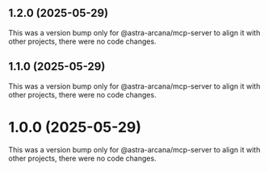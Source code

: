 ## 1.2.0 (2025-05-29)

This was a version bump only for @astra-arcana/mcp-server to align it with other projects, there were no code changes.

## 1.1.0 (2025-05-29)

This was a version bump only for @astra-arcana/mcp-server to align it with other projects, there were no code changes.

# 1.0.0 (2025-05-29)

This was a version bump only for @astra-arcana/mcp-server to align it with other projects, there were no code changes.